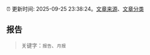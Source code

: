 :alarm_clock: 更新时间: 2025-09-25 23:38:24。[文章来源](/README.md)、[文章分类](/TAGS.md)

## 报告


> 关键字：`报告`、`月报`



